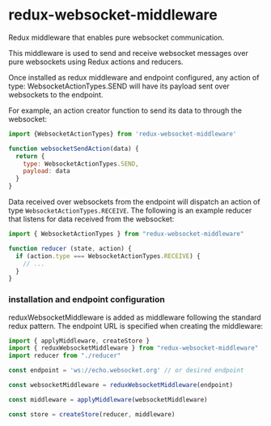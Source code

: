 # redux-websocket-middleware

Redux middleware that enables pure websocket communication.

This middleware is used to send and receive websocket messages over pure websockets using Redux actions and reducers.  

Once installed as redux middleware and endpoint configured, any action of type: WebsocketActionTypes.SEND will have its payload sent over websockets to the endpoint.

For example, an action creator function to send its data to through the websocket:

```js
import {WebsocketActionTypes} from 'redux-websocket-middleware'

function websocketSendAction(data) {
  return {
    type: WebsocketActionTypes.SEND,
    payload: data
  }
}
```

Data received over websockets from the endpoint will dispatch an action of type `WebsocketActionTypes.RECEIVE`. 
The following is an example reducer that listens for data received from the websocket:

```js
import { WebsocketActionTypes } from "redux-websocket-middleware"

function reducer (state, action) {
  if (action.type === WebsocketActionTypes.RECEIVE) {
    // ...
  }
}
```

### installation and endpoint configuration

reduxWebsocketMiddleware is added as middleware following the standard redux pattern.
The endpoint URL is specified when creating the middleware:

```js
import { applyMiddleware, createStore }
import { reduxWebsocketMiddleware } from "redux-websocket-middleware"
import reducer from "./reducer"

const endpoint = 'ws://echo.websocket.org' // or desired endpoint

const websocketMiddleware = reduxWebsocketMiddleware(endpoint)

const middleware = applyMiddleware(websocketMiddleware)

const store = createStore(reducer, middleware)
```

